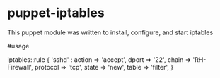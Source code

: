 # puppet-iptables

This puppet module was written to install, configure, and start iptables

#usage

iptables::rule { 'sshd' :
  action   => 'accept',
  dport    => '22',
  chain    => 'RH-Firewall',
  protocol => 'tcp',
  state    => 'new',
  table    => 'filter',
}




